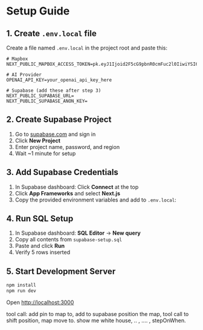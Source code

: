 # Setup Guide

## 1. Create `.env.local` file

Create a file named `.env.local` in the project root and paste this:

```env
# Mapbox
NEXT_PUBLIC_MAPBOX_ACCESS_TOKEN=pk.eyJ1Ijoid2F5cG9pbnR0cmFuc2l0IiwiYSI6ImNtYXJnbWU3cjBhajMyeW9nZnBpaWYxcW8ifQ.VlCcfOHVB6lSyIqbTxj8RQ

# AI Provider
OPENAI_API_KEY=your_openai_api_key_here

# Supabase (add these after step 3)
NEXT_PUBLIC_SUPABASE_URL=
NEXT_PUBLIC_SUPABASE_ANON_KEY=
```

## 2. Create Supabase Project

1. Go to [supabase.com](https://supabase.com) and sign in
2. Click **New Project**
3. Enter project name, password, and region
4. Wait ~1 minute for setup

## 3. Add Supabase Credentials

1. In Supabase dashboard: Click **Connect** at the top
2. Click **App Frameworks** and select **Next.js**
3. Copy the provided environment variables and add to `.env.local`:

## 4. Run SQL Setup

1. In Supabase dashboard: **SQL Editor** → **New query**
2. Copy all contents from `supabase-setup.sql`
3. Paste and click **Run**
4. Verify 5 rows inserted

## 5. Start Development Server

```bash
npm install
npm run dev
```

Open [http://localhost:3000](http://localhost:3000)


tool call: add pin to map to, add to supabase
position the map, tool call to shift position, map move to.
show me white house, .. ,  .... ,  stepOnWhen.